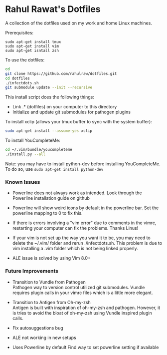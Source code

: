 # Rahul Rawat's Dotfiles

A collection of the dotfiles used on my work and home Linux machines.

Prerequisites:
```
sudo apt-get install tmux
sudo apt-get install vim
sudo apt-get isntall zsh
```

To use the dotfiles:
```bash
cd
git clone https://github.com/rahulraw/dotfiles.git
cd dotfiles 
./infectdots.sh
git submodule update --init --recursive
```

This install script does the following things: 
* Link .* (dotfiles) on your computer to this directory
* Initialize and update git submodules for pathogen plugins

To install xclip (allows your tmux buffer to sync with the system buffer):
```bash
sudo apt-get install --assume-yes xclip
```

To install YouCompleteMe:
```bash
cd ~/.vim/bundle/youcompleteme
./install.py --all
```
Note: you may have to install python-dev before installing YouCompleteMe. To do so, use `sudo apt-get install python-dev`

### Known Issues

* Powerline does not always work as intended. Look through the Powerline installation
guide on github

* Powerline will show weird icons by default in the powerline bar. Set the powerline 
mapping to 0 to fix this.

* If there is errors involving a "vim error" due to comments in the vimrc, restarting
your computer can fix the problems. Thanks Linus! 

* If your vim is not set up the way you want it to be, you may need to delete the ~/.vim/ folder and rerun ./infectdots.sh. This problem is due to vim installing a .vim folder which is not being linked properly.
* ALE issue is solved by using Vim 8.0+

### Future Improvements
* Transition to Vundle from Pathogen  
Pathogen way to version control utilized git submodules. Vundle requires 
plugin calls in your vimrc files which is a little more elegant.

* Transition to Antigen from Oh-my-zsh   
Antigen is built with inspiration of oh-my-zsh and pathogen. However, it 
is tries to avoid the bloat of oh-my-zsh using Vundle inspired plugin calls.

* Fix autosuggestions bug

* ALE not working in new setups

* Uses Powerline by default
Find way to set powerline setting if available
